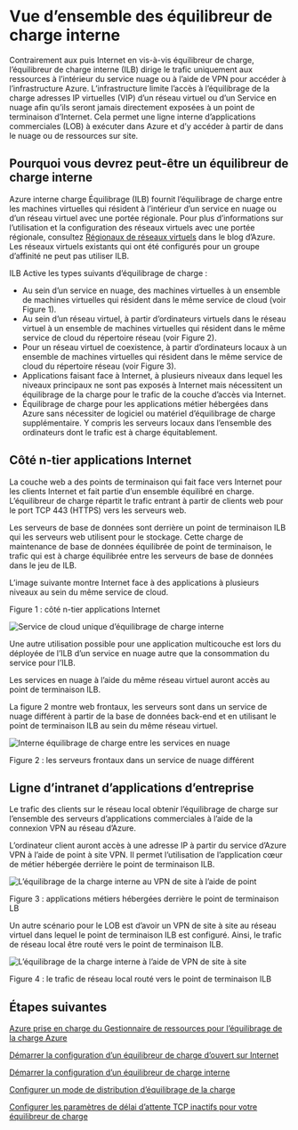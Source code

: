 
<properties
   pageTitle="L’équilibreur de charge interne présentation | Microsoft Azure"
   description="Vue d’ensemble de l’équilibreur de charge interne et ses fonctionnalités. Fonctionne d’un équilibreur de charge pour les scénarios d’Azure et possibles configurer des points de terminaison internes"
   services="load-balancer"
   documentationCenter="na"
   authors="sdwheeler"
   manager="carmonm"
   editor="tysonn" />
<tags
   ms.service="load-balancer"
   ms.devlang="na"
   ms.topic="article"
   ms.tgt_pltfrm="na"
   ms.workload="infrastructure-services"
   ms.date="10/24/2016"
   ms.author="sewhee" />


# <a name="internal-load-balancer-overview"></a>Vue d’ensemble des équilibreur de charge interne

Contrairement aux puis Internet en vis-à-vis équilibreur de charge, l’équilibreur de charge interne (ILB) dirige le trafic uniquement aux ressources à l’intérieur du service nuage ou à l’aide de VPN pour accéder à l’infrastructure Azure. L’infrastructure limite l’accès à l’équilibrage de la charge adresses IP virtuelles (VIP) d’un réseau virtuel ou d’un Service en nuage afin qu’ils seront jamais directement exposées à un point de terminaison d’Internet. Cela permet une ligne interne d’applications commerciales (LOB) à exécuter dans Azure et d’y accéder à partir de dans le nuage ou de ressources sur site.

## <a name="why-you-may-need-an-internal-load-balancer"></a>Pourquoi vous devrez peut-être un équilibreur de charge interne

Azure interne charge Équilibrage (ILB) fournit l’équilibrage de charge entre les machines virtuelles qui résident à l’intérieur d’un service en nuage ou d’un réseau virtuel avec une portée régionale. Pour plus d’informations sur l’utilisation et la configuration des réseaux virtuels avec une portée régionale, consultez [Régionaux de réseaux virtuels](https://azure.microsoft.com/blog/2014/05/14/regional-virtual-networks/) dans le blog d’Azure. Les réseaux virtuels existants qui ont été configurés pour un groupe d’affinité ne peut pas utiliser ILB.

ILB Active les types suivants d’équilibrage de charge :

- Au sein d’un service en nuage, des machines virtuelles à un ensemble de machines virtuelles qui résident dans le même service de cloud (voir Figure 1).
- Au sein d’un réseau virtuel, à partir d’ordinateurs virtuels dans le réseau virtuel à un ensemble de machines virtuelles qui résident dans le même service de cloud du répertoire réseau (voir Figure 2).
- Pour un réseau virtuel de coexistence, à partir d’ordinateurs locaux à un ensemble de machines virtuelles qui résident dans le même service de cloud du répertoire réseau (voir Figure 3).
- Applications faisant face à Internet, à plusieurs niveaux dans lequel les niveaux principaux ne sont pas exposés à Internet mais nécessitent un équilibrage de la charge pour le trafic de la couche d’accès via Internet.
- Équilibrage de charge pour les applications métier hébergées dans Azure sans nécessiter de logiciel ou matériel d’équilibrage de charge supplémentaire. Y compris les serveurs locaux dans l’ensemble des ordinateurs dont le trafic est à charge équitablement.

## <a name="internet-facing-multi-tier-applications"></a>Côté n-tier applications Internet


La couche web a des points de terminaison qui fait face vers Internet pour les clients Internet et fait partie d’un ensemble équilibré en charge. L’équilibreur de charge répartit le trafic entrant à partir de clients web pour le port TCP 443 (HTTPS) vers les serveurs web.

Les serveurs de base de données sont derrière un point de terminaison ILB qui les serveurs web utilisent pour le stockage. Cette charge de maintenance de base de données équilibrée de point de terminaison, le trafic qui est à charge équilibrée entre les serveurs de base de données dans le jeu de ILB.

L’image suivante montre Internet face à des applications à plusieurs niveaux au sein du même service de cloud.

Figure 1 : côté n-tier applications Internet

![Service de cloud unique d’équilibrage de charge interne](./media/load-balancer-internal-overview/IC736321.png)

Une autre utilisation possible pour une application multicouche est lors du déployée de l’ILB d’un service en nuage autre que la consommation du service pour l’ILB.

Les services en nuage à l’aide du même réseau virtuel auront accès au point de terminaison ILB.

La figure 2 montre web frontaux, les serveurs sont dans un service de nuage différent à partir de la base de données back-end et en utilisant le point de terminaison ILB au sein du même réseau virtuel.

![Interne équilibrage de charge entre les services en nuage](./media/load-balancer-internal-overview/IC744147.png)

Figure 2 : les serveurs frontaux dans un service de nuage différent

## <a name="intranet-line-of-business-applications"></a>Ligne d’intranet d’applications d’entreprise

Le trafic des clients sur le réseau local obtenir l’équilibrage de charge sur l’ensemble des serveurs d’applications commerciales à l’aide de la connexion VPN au réseau d’Azure.

L’ordinateur client auront accès à une adresse IP à partir du service d’Azure VPN à l’aide de point à site VPN. Il permet l’utilisation de l’application cœur de métier hébergée derrière le point de terminaison ILB.

![L’équilibrage de la charge interne au VPN de site à l’aide de point](./media/load-balancer-internal-overview/IC744148.png)

Figure 3 : applications métiers hébergées derrière le point de terminaison LB

Un autre scénario pour le LOB est d’avoir un VPN de site à site au réseau virtuel dans lequel le point de terminaison ILB est configuré. Ainsi, le trafic de réseau local être routé vers le point de terminaison ILB.

![L’équilibrage de la charge interne à l’aide de VPN de site à site](./media/load-balancer-internal-overview/IC744150.png)

Figure 4 : le trafic de réseau local routé vers le point de terminaison ILB


## <a name="next-steps"></a>Étapes suivantes

[Azure prise en charge du Gestionnaire de ressources pour l’équilibrage de la charge Azure](load-balancer-arm.md)

[Démarrer la configuration d’un équilibreur de charge d’ouvert sur Internet](load-balancer-get-started-internet-arm-ps.md)

[Démarrer la configuration d’un équilibreur de charge interne](load-balancer-get-started-ilb-arm-ps.md)

[Configurer un mode de distribution d’équilibrage de la charge](load-balancer-distribution-mode.md)

[Configurer les paramètres de délai d’attente TCP inactifs pour votre équilibreur de charge](load-balancer-tcp-idle-timeout.md)

